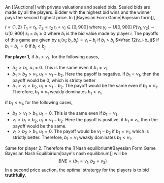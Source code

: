An [[Auctions]] with private valuations and sealed bids. Sealed bids are made by all the players. Bidder with the highest bid wins and the winner pays the second highest price. In [[Bayesian Form Game|Bayesian form]],

$I=\{1,2\}$
$T_1=t_1,\ T_2=t_2$
$t_i=v_i\in[0,900]$ where $y_i\sim U[0,900]$
$P(v_1,v_2)\sim U[0,900]$
$s_i=b_i\ge0$
where $b_i$ is the bid value made by player $i$.
The payoffs of this game are given by
$u_i(v_i;b_i,b_j)=v_i-b_j$ if $b_i>b_j$
                  $=\frac 12(v_i-b_j)$ if $b_i=b_j$
                  $=0$ if $b_i<b_j$

**For player 1,**
if $b_1>v_1$, for the following cases,
- $b_2>b_1$, $u_1=0$. This is the same even if $b_1=v_1$
- $b_1>b_2>v_1,\ u_1=v_1-b_2$. Here the payoff is negative. if $b_1=v_1$, then the payoff would be 0, which is stricty better
- $b_1>v_1>b_2,\ u_1=v_1-b_2$. The payoff would be the same even if $b_1=v_1$.
Therefore, $b_1=v_1$ weakly dominates $b_1>v_1$.

if $b_1<v_1$, for the following cases,
- $b_2>v_1>b_1, \ u_1=0$. This is the same even if $b_1=v_1$
- $v_1>b_1>b_2,\ u_1=v_1-b_2$. Here the payoff is positive. if $b_1=v_1$, then the payoff would be the same.
- $v_1>b_2>b_1,\ u_1=0$. The payoff would be $v_1-b_2$ if $b_1=v_1$, which is strictly better.
Therefore, $b_1=v_1$ weakly dominates $b_1<v_1$.

Same for player 2. Therefore the [[Nash equilibrium#Bayesian Form Game Bayesian Nash Equilibirium|baye's nash equilibrium]] will be$$BNE=(b_1=v_1,b_2=v_2)$$
In a second price auction, the optimal stratergy for the players is to bid **truthfully**.